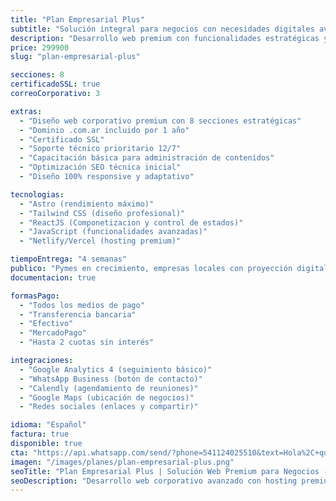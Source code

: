 ```yaml
---
title: "Plan Empresarial Plus"
subtitle: "Solución integral para negocios con necesidades digitales avanzadas"
description: "Desarrollo web premium con funcionalidades estratégicas y soporte extendido para empresas en crecimiento."
price: 299900
slug: "plan-empresarial-plus"

secciones: 8
certificadoSSL: true
correoCorporativo: 3

extras:
  - "Diseño web corporativo premium con 8 secciones estratégicas"
  - "Dominio .com.ar incluido por 1 año"
  - "Certificado SSL"
  - "Soporte técnico prioritario 12/7"
  - "Capacitación básica para administración de contenidos"
  - "Optimización SEO técnica inicial"
  - "Diseño 100% responsive y adaptativo"

tecnologias:
  - "Astro (rendimiento máximo)"
  - "Tailwind CSS (diseño profesional)"
  - "ReactJS (Componetizacion y control de estados)"
  - "JavaScript (funcionalidades avanzadas)"
  - "Netlify/Vercel (hosting premium)"

tiempoEntrega: "4 semanas"
publico: "Pymes en crecimiento, empresas locales con proyección digital y profesionales con necesidades avanzadas"
documentacion: true

formasPago:
  - "Todos los medios de pago"
  - "Transferencia bancaria"
  - "Efectivo"
  - "MercadoPago"
  - "Hasta 2 cuotas sin interés"

integraciones:
  - "Google Analytics 4 (seguimiento básico)"
  - "WhatsApp Business (botón de contacto)"
  - "Calendly (agendamiento de reuniones)"
  - "Google Maps (ubicación de negocios)"
  - "Redes sociales (enlaces y compartir)"

idioma: "Español"
factura: true
disponible: true
cta: "https://api.whatsapp.com/send/?phone=541124025510&text=Hola%2C+quiero+consultar+por+el+Plan+Empresarial+Plus&type=phone_number&app_absent=0"
imagen: "/images/planes/plan-empresarial-plus.png"
seoTitle: "Plan Empresarial Plus | Solución Web Premium para Negocios - Pixelar Studio"
seoDescription: "Desarrollo web corporativo avanzado con hosting premium, seguridad reforzada y soporte extendido para empresas en fase de crecimiento."
---
```


